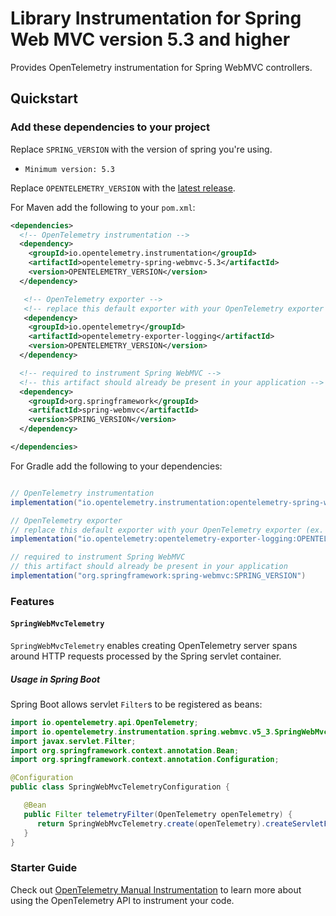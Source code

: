# Library Instrumentation for Spring Web MVC version 5.3 and higher

Provides OpenTelemetry instrumentation for Spring WebMVC controllers.

## Quickstart

### Add these dependencies to your project

Replace `SPRING_VERSION` with the version of spring you're using.

- `Minimum version: 5.3`

Replace `OPENTELEMETRY_VERSION` with the [latest
release](https://search.maven.org/search?q=g:io.opentelemetry.instrumentation%20AND%20a:opentelemetry-spring-webmvc-5.3).

For Maven add the following to your `pom.xml`:

```xml
<dependencies>
  <!-- OpenTelemetry instrumentation -->
  <dependency>
    <groupId>io.opentelemetry.instrumentation</groupId>
    <artifactId>opentelemetry-spring-webmvc-5.3</artifactId>
    <version>OPENTELEMETRY_VERSION</version>
  </dependency>

   <!-- OpenTelemetry exporter -->
   <!-- replace this default exporter with your OpenTelemetry exporter (ex. otlp/zipkin/..) -->
   <dependency>
    <groupId>io.opentelemetry</groupId>
    <artifactId>opentelemetry-exporter-logging</artifactId>
    <version>OPENTELEMETRY_VERSION</version>
  </dependency>

  <!-- required to instrument Spring WebMVC -->
  <!-- this artifact should already be present in your application -->
  <dependency>
    <groupId>org.springframework</groupId>
    <artifactId>spring-webmvc</artifactId>
    <version>SPRING_VERSION</version>
  </dependency>

</dependencies>
```

For Gradle add the following to your dependencies:

```groovy

// OpenTelemetry instrumentation
implementation("io.opentelemetry.instrumentation:opentelemetry-spring-webmvc-5.3:OPENTELEMETRY_VERSION")

// OpenTelemetry exporter
// replace this default exporter with your OpenTelemetry exporter (ex. otlp/zipkin/..)
implementation("io.opentelemetry:opentelemetry-exporter-logging:OPENTELEMETRY_VERSION")

// required to instrument Spring WebMVC
// this artifact should already be present in your application
implementation("org.springframework:spring-webmvc:SPRING_VERSION")
```

### Features

#### `SpringWebMvcTelemetry`

`SpringWebMvcTelemetry` enables creating OpenTelemetry server spans around HTTP requests processed
by the Spring servlet container.

##### Usage in Spring Boot

Spring Boot allows servlet `Filter`s to be registered as beans:

```java
import io.opentelemetry.api.OpenTelemetry;
import io.opentelemetry.instrumentation.spring.webmvc.v5_3.SpringWebMvcTelemetry;
import javax.servlet.Filter;
import org.springframework.context.annotation.Bean;
import org.springframework.context.annotation.Configuration;

@Configuration
public class SpringWebMvcTelemetryConfiguration {

   @Bean
   public Filter telemetryFilter(OpenTelemetry openTelemetry) {
      return SpringWebMvcTelemetry.create(openTelemetry).createServletFilter();
   }
}
```

### Starter Guide

Check
out [OpenTelemetry Manual Instrumentation](https://opentelemetry.io/docs/instrumentation/java/manual/)
to learn more about using the OpenTelemetry API to instrument your code.
